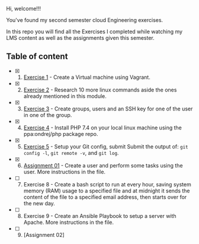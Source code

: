 Hi, welcome!!!

You've found my second semester cloud Engineering exercises.

In this repo you will find all the Exercises I completed while watching my LMS content as well as the assignments given this semester.

## Table of content

- [x] 1. [Exercise 1](./01-Exercise-01/) - Create a Virtual machine using Vagrant.

- [x] 2. [Exercise 2](./02-Exercise-02/) - Research 10 more linux commands aside the ones already mentioned in this module.

- [x] 3. [Exercise 3](./03-Exercise-03/) - Create groups, users and an SSH key for one of the user in one of the group.
    
- [x] 4. [Exercise 4](./04-Exercise-04/) - Install PHP 7.4 on your local linux machine using the ppa:ondrej/php package repo.

- [x] 5. [Exercise 5](./05-Exercise-05/) - Setup your Git config, submit Submit the output of: `git config -l`, `git remote -v`, and `git log`.

- [x] 6. [Assignment 01](./06-Assignment-01/) - Create a user and perform some tasks using the user. More instructions in the file.

- [ ] 7. Exercise 8 - Create a bash script to run at every hour, saving system memory (RAM) usage to a specified file and at midnight it sends the content of the file to a specified email address, then starts over for the new day. 

- [ ] 8. Exercise 9 - Create an Ansible Playbook to setup a server with Apache. More instructions in the file.

- [ ] 9. [Assignment 02]
